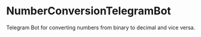 # NumberConversionTelegramBot

Telegram Bot for converting numbers from binary to decimal and vice versa.
